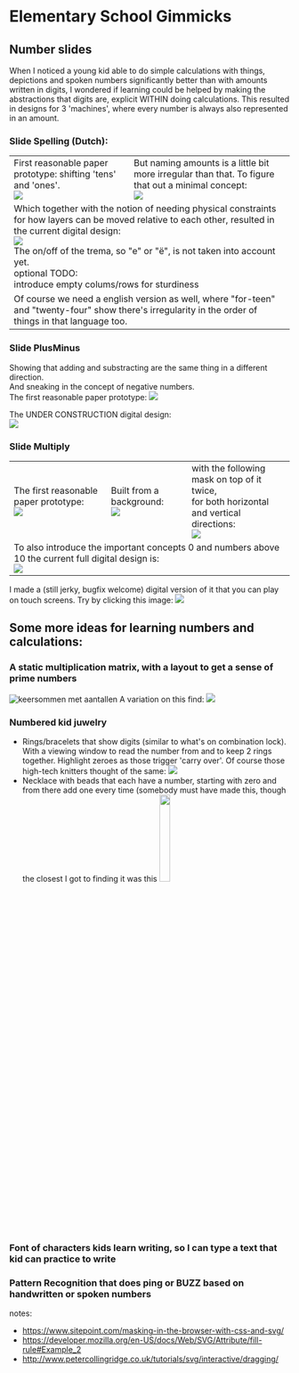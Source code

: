# Elementary School Gimmicks

## Number slides
When I noticed a young kid able to do simple calculations with things, depictions and spoken numbers significantly better than with amounts written in digits, I wondered if learning could be helped by making the abstractions that digits are, explicit WITHIN doing calculations. This resulted in designs for 3 'machines', where every number is always also represented in an amount.

### Slide Spelling (Dutch):
<table><tr><td>
First reasonable paper prototype: shifting 'tens' and 'ones'.<br>
<img src="https://raw.githubusercontent.com/steltenpower/ElementarySchoolGimmicks/master/getallenuitspreker_samengesteld.jpg">
  </td><td>
But naming amounts is a little bit more irregular than that. To figure that out a minimal concept:<br>
<img src="https://raw.githubusercontent.com/steltenpower/ElementarySchoolGimmicks/master/getallenuitspreker.jpg"></td></tr><tr><td colspan="3">
Which together with the notion of needing physical constraints for how layers can be moved relative to each other, resulted in the current digital design:<br><img src="https://github.com/steltenpower/ElementarySchoolGimmicks/blob/master/getal_in_letters_v1.svg"><br>
  The on/off of the trema, so "e" or "ë", is not taken into account yet.<br>
  optional TODO:<br>
  introduce empty colums/rows for sturdiness</td></tr>
  <tr><td colspan="3"> Of course we need a english version as well, where "for-teen" and "twenty-four" show there's irregularity in the order of things in that language too.
  </td></tr></table>

### Slide PlusMinus
Showing that adding and substracting are the same thing in a different direction.<br>
And sneaking in the concept of negative numbers.<br>
The first reasonable paper prototype: <img src="https://raw.githubusercontent.com/steltenpower/ElementarySchoolGimmicks/master/IMG_20230328_233125596.jpg"><br>

The UNDER CONSTRUCTION digital design:<br>
<img src="https://github.com/steltenpower/ElementarySchoolGimmicks/blob/master/AddSubtract.svg">


### Slide Multiply <a name="multiplication"></a>
<table><tr><td>The first reasonable paper prototype:<br>
<img src="https://raw.githubusercontent.com/steltenpower/ElementarySchoolGimmicks/master/IMG_20200501_203637563.jpg">
  </td><td>
Built from a background:<br>
<img src="https://raw.githubusercontent.com/steltenpower/ElementarySchoolGimmicks/master/multiply_background.jpg">
  </td><td>with the following mask on top of it twice,<br> for both horizontal and vertical directions:<br>
<img src="https://raw.githubusercontent.com/steltenpower/ElementarySchoolGimmicks/master/horizontal_sliding_mask.jpg">
  </td></tr><tr><td colspan="3"> To also introduce the important concepts 0 and numbers above 10 the current full digital design is:<br>
<!-- <img src="https://github.com/steltenpower/ElementarySchoolGimmicks/blob/master/multiplier.svg"><br>-->
<img src="https://github.com/steltenpower/ElementarySchoolGimmicks/blob/master/multiplier2.svg"></td></tr></table>

I made a (still jerky, bugfix welcome) digital version of it that you can play on touch screens. Try by clicking this image: <a title="play !" href="https://steltenpower.github.io/ElementarySchoolGimmicks/sliding_calculators_multiplication.html">
<img src="https://repository-images.githubusercontent.com/217832815/2aec6500-1022-11eb-952a-1796fdb14235"></a>

## Some more ideas for learning numbers and calculations:

### A static multiplication matrix, with a layout to get a sense of prime numbers <a name="multiplication_static"></a>
![keersommen met aantallen](https://github.com/steltenpower/ElementarySchoolGimmicks/blob/master/keersommen_met_aantallen.jpg)
A variation on this find: <img src="https://upload.wikimedia.org/wikipedia/commons/3/3f/Multiplication_table_to_scale.svg">

### Numbered kid juwelry
- Rings/bracelets that show digits (similar to what's on combination lock). With a viewing window to read the number from and to keep 2 rings together. Highlight zeroes as those trigger 'carry over'. Of course those high-tech knitters thought of the same: <a href="https://www.youtube.com/watch?v=ZLnXdEWwikk"><img src="https://www.jimmybeanswool.com/secure-html/productImages/85000/85167Large_b420.jpg"></a><br>
- Necklace with beads that each have a number, starting with zero and from there add one every time (somebody must have made this, though the closest I got to finding it was this <a href="https://rhythmsofplay.com/alphabet-bead-necklace-craft-for-kids/"><img src="https://rhythmsofplay.com/wp-content/uploads/2017/09/Alphabet-bead-necklace-jewelry-for-kids-pin3-768x1153.jpg" width="20%"></a>

### Font of characters kids learn writing, so I can type a text that kid can practice to write

### Pattern Recognition that does ping or BUZZ based on handwritten or spoken numbers


notes:
- https://www.sitepoint.com/masking-in-the-browser-with-css-and-svg/
- https://developer.mozilla.org/en-US/docs/Web/SVG/Attribute/fill-rule#Example_2
- http://www.petercollingridge.co.uk/tutorials/svg/interactive/dragging/
